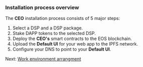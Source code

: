 ### Installation process overview <a name="install-overview"></a>

The **CEO** installation process consists of 5 major steps:

1. Select a DSP and a DSP package.
2. Stake DAPP tokens to the selected DSP.
3. Deploy the **CEO's** smart contracts to the EOS blockchain.
4. Upload the **Default UI** for your web app to the IPFS network.
5. Configure your DNS to point to your **Default UI**.

Next: [Work environment arrangment](05-work-env-arrange.md)
